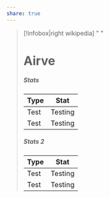 ```yaml
---
share: true
---
```


> [!infobox|right wikipedia] " "
> 
> <h1>Airve</h1>
> 
> <h5>Stats</h5>
> 
> | Type |  Stat |
> | ---- | ---- |
> | Test | Testing |
> | Test | Testing |
> 
> <h5> Stats 2 </h5>
> 
> | Type | Stat |
> | ---- | ---- |
> | Test | Testing |
> | Test | Testing |



